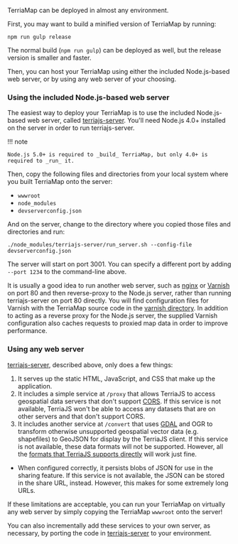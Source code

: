 TerriaMap can be deployed in almost any environment.

First, you may want to build a minified version of TerriaMap by running:

```
npm run gulp release
```

The normal build (`npm run gulp`) can be deployed as well, but the release version is smaller and faster.

Then, you can host your TerriaMap using either the included Node.js-based web server, or by using any web server of your choosing.

### Using the included Node.js-based web server

The easiest way to deploy your TerriaMap is to use the included Node.js-based web server, called [terriajs-server](https://github.com/TerriaJS/terriajs-server).  You'll need Node.js 4.0+ installed on the server in order to run terriajs-server.  

!!! note

    Node.js 5.0+ is required to _build_ TerriaMap, but only 4.0+ is required to _run_ it.

Then, copy the following files and directories from your local system where you built TerriaMap onto the server:

* `wwwroot`
* `node_modules`
* `devserverconfig.json`

And on the server, change to the directory where you copied those files and directories and run:

```
./node_modules/terriajs-server/run_server.sh --config-file devserverconfig.json
```

The server will start on port 3001.  You can specify a different port by adding `--port 1234` to the command-line above.

It is usually a good idea to run another web server, such as [nginx](https://nginx.org/en/) or [Varnish](https://varnish-cache.org/) on port 80 and then reverse-proxy to the Node.js server, rather than running terriajs-server on port 80 directly.   You will find configuration files for Varnish with the TerriaMap source code in the [varnish directory](https://github.com/TerriaJS/TerriaMap/tree/master/varnish).  In addition to acting as a reverse proxy for the Node.js server, the supplied Varnish configuration also caches requests to proxied map data in order to improve performance.

### Using any web server

[terriajs-server](https://github.com/TerriaJS/terriajs-server), described above, only does a few things:

1. It serves up the static HTML, JavaScript, and CSS that make up the application.
2. It includes a simple service at `/proxy` that allows TerriaJS to access geospatial data servers that don't support [CORS](../connecting-to-data/cross-origin-resource-sharing.md).  If this service is not available, TerriaJS won't be able to access any datasets that are on other servers and that don't support CORS.
3. It includes another service at `/convert` that uses [GDAL](http://www.gdal.org/) and OGR to transform otherwise unsupported geospatial vector data (e.g. shapefiles) to GeoJSON for display by the TerriaJS client.  If this service is not available, these data formats will not be supported.  However, all the [formats that TerriaJS supports directly](../connecting-to-data/catalog-items.md) will work just fine.
* When configured correctly, it persists blobs of JSON for use in the sharing feature.  If this service is not available, the JSON can be stored in the share URL, instead.  However, this makes for some extremely long URLs.

If these limitations are acceptable, you can run your TerriaMap on virtually any web server by simply copying the TerriaMap `wwwroot` onto the server!

You can also incrementally add these services to your own server, as necessary, by porting the code in [terriajs-server](https://github.com/TerriaJS/terriajs-server) to your environment.
